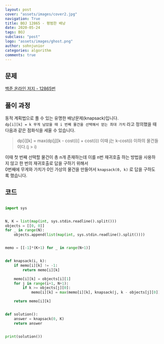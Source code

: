 ```yaml
---
layout: post
cover: "assets/images/cover2.jpg"
navigation: True
title: BOJ 12865 - 평범한 배낭
date: 2020-05-24
tags: BOJ
subclass: "post"
logo: "assets/images/ghost.png"
author: sohnjunior
categories: algorithm
comments: true
---
```


## 문제

[백준 온라인 저지 - 12865번](https://www.acmicpc.net/problem/12865)

## 풀이 과정

동적 계획법으로 풀 수 있는 유명한 배낭문제(knapsack)입니다. <br>
`dp[i][k] = k 무게 남았을 때 i 번째 물건을 선택해서 얻는 최대 가치` 라고 정의했을 때 다음과 같은 점화식을 세울 수 있습니다. <br>

> dp[i][k] = max(dp[j][k - cost(i)] + cost(i)) 이때 j는 k-cost(i) 이하의 물건들이다.(j > i)

이때 첫 번째 선택할 물건이 총 n개 존재하는데 이를 n번 재귀호출 하는 방법을 사용하지 않고 한 번의 재귀호출로 답을 구하기 위해서<br>
0번째에 무게와 가치가 0인 가상의 물건을 만들어서 `knapsack(0, k)` 로 답을 구하도록 했습니다.

## 코드

```python

import sys


N, K = list(map(int, sys.stdin.readline().split()))
objects = [[0, 0]]
for _ in range(N):
    objects.append(list(map(int, sys.stdin.readline().split())))


memo = [[-1]*(K+1) for _ in range(N+1)]


def knapsack(i, k):
    if memo[i][k] != -1:
        return memo[i][k]

    memo[i][k] = objects[i][1]
    for j in range(i+1, N+1):
        if k >= objects[j][0]:
            memo[i][k] = max(memo[i][k], knapsack(j, k - objects[j][0]) + objects[i][1])

    return memo[i][k]


def solution():
    answer = knapsack(0, K)
    return answer


print(solution())

```
